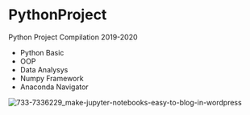 # PythonProject
Python Project Compilation 2019-2020

- Python Basic
- OOP
- Data Analysys
- Numpy Framework
- Anaconda Navigator

![733-7336229_make-jupyter-notebooks-easy-to-blog-in-wordpress](https://user-images.githubusercontent.com/103131773/163323558-de5e29fe-ff35-407b-81e4-cbc5637b1f9b.png)
